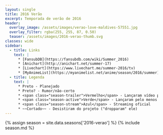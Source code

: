 ```yaml
---
layout: single
title: 2016 Verão
excerpt: Temporada de verão de 2016
header:
  overlay_image: /assets/images/verao-love-maldives-57551.jpg
  overlay_filter: rgba(255, 255, 87, 0.50)
  teaser: /assets/images/2016-verao-thumb.svg
classes: wide
sidebar:
  - title: Links
    text: |
      * [FansubDB](https://fansubdb.com/wiki/Summer_2016)
      * [Anichart](http://anichart.net/summer-17)
      * [Livechart](https://www.livechart.me/summer-2016/tv)
      * [MyAnimeList](https://myanimelist.net/anime/season/2016/summer)
  - title: Legenda
    text: |
      * Preto - Planejado
      * Preto? - Rumor/não-certo
      * <span class="season-trailer">Vermelho</span> - Lançaram vídeo promocional ou trailer
      * <span class="season-active">Verde</span> - Lançaram pelo menos um episódio
      * <span class="season-stream">Azul</span> - Streaming oficial
      * ~~Cortado~~ - Desistiram do projeto ("dropparam" ele)
---
```


<!-- Para editar a tabela abra o arquivo /data/seasons/2016-verao.yml -->
{% assign season = site.data.seasons['2016-verao'] %}
{% include season.md %}
